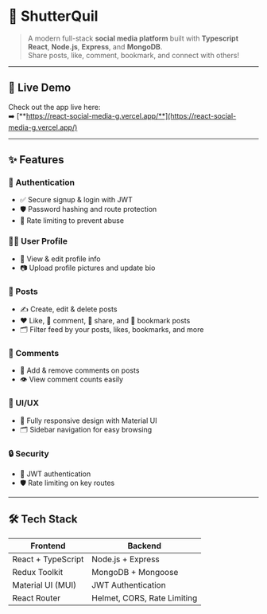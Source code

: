 # 📸 **ShutterQuil**

> A modern full-stack **social media platform** built with **Typescript** **React**, **Node.js**, **Express**, and **MongoDB**.  
> Share posts, like, comment, bookmark, and connect with others!

---

## 🌈 **Live Demo**

Check out the app live here:  
➡️ [**https://react-social-media-g.vercel.app/**](https://react-social-media-g.vercel.app/)

---

## ✨ **Features**

### 🔐 Authentication
- ✅ Secure signup & login with JWT  
- 🛡️ Password hashing and route protection  
- 🚦 Rate limiting to prevent abuse  

### 🧑‍💻 User Profile
- 👤 View & edit profile info  
- 📷 Upload profile pictures and update bio  

### 📝 Posts
- ✍️ Create, edit & delete posts  
- ❤️ Like, 💬 comment, 🔄 share, and 🔖 bookmark posts  
- 🗂️ Filter feed by your posts, likes, bookmarks, and more  

### 💬 Comments
- 💬 Add & remove comments on posts  
- 👁️ View comment counts easily  

### 🎨 UI/UX
- 📱 Fully responsive design with Material UI  
- 🗂️ Sidebar navigation for easy browsing  

### 🔒 Security
- 🔐 JWT authentication  
- 🛡️ Rate limiting on key routes  

---

## 🛠️ **Tech Stack**

| Frontend                     | Backend                       |
|-----------------------------|------------------------------|
| React + TypeScript           | Node.js + Express            |
| Redux Toolkit               | MongoDB + Mongoose           |
| Material UI (MUI)            | JWT Authentication           |
| React Router                | Helmet, CORS, Rate Limiting  |


